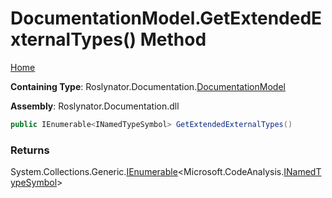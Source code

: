 <a name="_top"></a>

# DocumentationModel\.GetExtendedExternalTypes\(\) Method

[Home](../../../../README.md#_top)

**Containing Type**: Roslynator\.Documentation\.[DocumentationModel](../README.md#_top)

**Assembly**: Roslynator\.Documentation\.dll

```csharp
public IEnumerable<INamedTypeSymbol> GetExtendedExternalTypes()
```

### Returns

System\.Collections\.Generic\.[IEnumerable](https://docs.microsoft.com/en-us/dotnet/api/system.collections.generic.ienumerable-1)\<Microsoft\.CodeAnalysis\.[INamedTypeSymbol](https://docs.microsoft.com/en-us/dotnet/api/microsoft.codeanalysis.inamedtypesymbol)>


